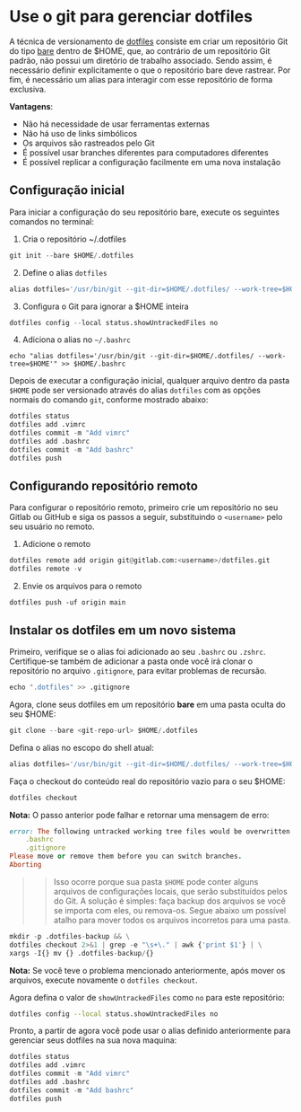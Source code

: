 # Use o git para gerenciar dotfiles


A técnica de versionamento de [dotfiles](https://en.wikipedia.org/wiki/Hidden_file_and_hidden_directory) consiste em criar um repositório Git do tipo [bare](https://www.saintsjd.com/2011/01/what-is-a-bare-git-repository/) dentro de $HOME, que, ao contrário de um repositório Git padrão, não possui um diretório de trabalho associado. Sendo assim, é necessário definir explicitamente o que o repositório bare deve rastrear. Por fim, é necessário um alias para interagir com esse repositório de forma exclusiva.


**Vantagens**:

- Não há necessidade de usar ferramentas externas
- Não há uso de links simbólicos
- Os arquivos são rastreados pelo Git
- É possível usar branches diferentes para computadores diferentes
- É possível replicar a configuração facilmente em uma nova instalação


## Configuração inicial

Para iniciar a configuração do seu repositório bare, execute os seguintes comandos no terminal:


1. Cria o repositório ~/.dotfiles 
```python
git init --bare $HOME/.dotfiles
``` 
2. Define o alias `dotfiles`
```python
alias dotfiles='/usr/bin/git --git-dir=$HOME/.dotfiles/ --work-tree=$HOME'
```
3. Configura o Git para ignorar a $HOME inteira 
```python
dotfiles config --local status.showUntrackedFiles no
```

4. Adiciona o alias no `~/.bashrc`

```
echo "alias dotfiles='/usr/bin/git --git-dir=$HOME/.dotfiles/ --work-tree=$HOME'" >> $HOME/.bashrc
```

Depois de executar a configuração inicial, qualquer arquivo dentro da pasta `$HOME` pode ser versionado através do alias `dotfiles` com as opções normais do comando `git`, conforme mostrado abaixo:

```python
dotfiles status
dotfiles add .vimrc
dotfiles commit -m "Add vimrc"
dotfiles add .bashrc
dotfiles commit -m "Add bashrc"
dotfiles push
```

## Configurando repositório remoto

Para configurar o repositório remoto, primeiro crie um repositório no seu Gitlab ou GitHub e siga os passos a seguir, substituindo o `<username>` pelo seu usuário no remoto.

1. Adicione o remoto

```python
dotfiles remote add origin git@gitlab.com:<username>/dotfiles.git
dotfiles remote -v 
```

2. Envie os arquivos para o remoto

```
dotfiles push -uf origin main
```


## Instalar os dotfiles em um novo sistema


Primeiro, verifique se o alias foi adicionado ao seu `.bashrc` ou `.zshrc`. Certifique-se também de adicionar a pasta onde você irá clonar o repositório no arquivo `.gitignore`, para evitar problemas de recursão.


```python
echo ".dotfiles" >> .gitignore
```

Agora, clone seus dotfiles em um repositório **bare** em uma pasta oculta do seu $HOME:

```python
git clone --bare <git-repo-url> $HOME/.dotfiles
```

Defina o alias no escopo do shell atual:

```python
alias dotfiles='/usr/bin/git --git-dir=$HOME/.dotfiles/ --work-tree=$HOME'
```

Faça o checkout do conteúdo real do repositório vazio para o seu $HOME:

```python
dotfiles checkout
```

**Nota:** O passo anterior pode falhar e retornar uma mensagem de erro:

```ruby
error: The following untracked working tree files would be overwritten by checkout:
    .bashrc
    .gitignore
Please move or remove them before you can switch branches.
Aborting
```

>> Isso ocorre porque sua pasta `$HOME` pode conter alguns arquivos de configurações locais, que serão substituídos pelos do Git. A solução é simples: faça backup dos arquivos se você se importa com eles, ou remova-os. Segue abaixo um possível atalho para mover todos os arquivos incorretos para uma pasta. 

```python
mkdir -p .dotfiles-backup && \
dotfiles checkout 2>&1 | grep -e "\s+\." | awk {'print $1'} | \
xargs -I{} mv {} .dotfiles-backup/{}
```

**Nota:** Se você teve o problema mencionado anteriormente, após mover os arquivos, execute novamente o `dotfiles checkout`.


Agora defina o valor de `showUntrackedFiles` como `no` para este repositório:

```bash
dotfiles config --local status.showUntrackedFiles no
```

Pronto, a partir de agora você pode usar o alias definido anteriormente para gerenciar seus dotfiles na sua nova maquina:


```python
dotfiles status
dotfiles add .vimrc
dotfiles commit -m "Add vimrc"
dotfiles add .bashrc
dotfiles commit -m "Add bashrc"
dotfiles push
```

